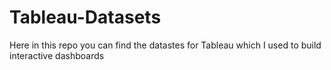 # Tableau-Datasets #        

Here in this repo you can find the datastes for Tableau which I used to build interactive dashboards     
    
    
   
  
    
  
     
  
    
 
